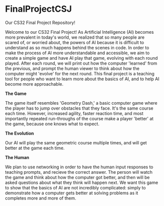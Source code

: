 # FinalProjectCSJ
Our CS32 Final Project Repository!


Welcome to our CS32 Final Project! As Artificial Intelligence (AI) becomes more prevalent in today's world, we realized that so many people are scared of, or worried about, the powers of AI because it is difficult to understand as so much happens behind the scenes in code. In order to make the process of AI more understandable and accessible, we aim to create a simple game and have AI play that game, evolving with each round played. After each round, we will print out how the computer 'learned' from the previous, and prompt the human viewer to think about how the computer might 'evolve' for the next round. This final project is a teaching tool for people who want to learn more about the basics of AI, and to help AI become more approachable. 


**The Game**

The game itself resembles 'Geometry Dash,' a basic computer game where the player has to jump over obstacles that they face. It's the same course each time. However, increased agility, faster reaction time, and most importantly repeated run-throughs of the course make a player 'better' at the game, because one knows what to expect. 

**The Evolution**

Our AI will play the same geometric course multiple times, and will get better at the game each time. 

**The Human**

We plan to use networking in order to have the human input responses to teaching prompts, and recieve the correct answer. The person will watch the game and think about how the computer got better, and then will be asked questions about what they think will happen next. We want this game to show that the basics of AI are not incredibly complicated: simply to demonstrate how a computer gets better at solving problems as it completes more and more of them. 
